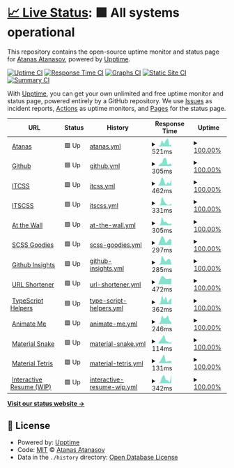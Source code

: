 # [📈 Live Status](https://scriptex.github.io/uptime): <!--live status--> **🟩 All systems operational**

This repository contains the open-source uptime monitor and status page for [Atanas Atanasov](https://atanas.info), powered by [Upptime](https://github.com/upptime/upptime).

[![Uptime CI](https://github.com/scriptex/uptime/workflows/Uptime%20CI/badge.svg)](https://github.com/scriptex/uptime/actions?query=workflow%3A%22Uptime+CI%22)
[![Response Time CI](https://github.com/scriptex/uptime/workflows/Response%20Time%20CI/badge.svg)](https://github.com/scriptex/uptime/actions?query=workflow%3A%22Response+Time+CI%22)
[![Graphs CI](https://github.com/scriptex/uptime/workflows/Graphs%20CI/badge.svg)](https://github.com/scriptex/uptime/actions?query=workflow%3A%22Graphs+CI%22)
[![Static Site CI](https://github.com/scriptex/uptime/workflows/Static%20Site%20CI/badge.svg)](https://github.com/scriptex/uptime/actions?query=workflow%3A%22Static+Site+CI%22)
[![Summary CI](https://github.com/scriptex/uptime/workflows/Summary%20CI/badge.svg)](https://github.com/scriptex/uptime/actions?query=workflow%3A%22Summary+CI%22)

With [Upptime](https://upptime.js.org), you can get your own unlimited and free uptime monitor and status page, powered entirely by a GitHub repository. We use [Issues](https://github.com/scriptex/uptime/issues) as incident reports, [Actions](https://github.com/scriptex/uptime/actions) as uptime monitors, and [Pages](https://scriptex.github.io/uptime) for the status page.

<!--start: status pages-->
<!-- This summary is generated by Upptime (https://github.com/upptime/upptime) -->
<!-- Do not edit this manually, your changes will be overwritten -->
<!-- prettier-ignore -->
| URL | Status | History | Response Time | Uptime |
| --- | ------ | ------- | ------------- | ------ |
| <img alt="" src="https://favicons.githubusercontent.com/atanas.info" height="13"> [Atanas](https://atanas.info) | 🟩 Up | [atanas.yml](https://github.com/scriptex/uptime/commits/master/history/atanas.yml) | <details><summary><img alt="Response time graph" src="./graphs/atanas/response-time-week.png" height="20"> 521ms</summary><br><a href="https://scriptex.github.io/uptime/history/atanas"><img alt="Response time 392" src="https://img.shields.io/endpoint?url=https%3A%2F%2Fraw.githubusercontent.com%2Fscriptex%2Fuptime%2Fmaster%2Fapi%2Fatanas%2Fresponse-time.json"></a><br><a href="https://scriptex.github.io/uptime/history/atanas"><img alt="24-hour response time 285" src="https://img.shields.io/endpoint?url=https%3A%2F%2Fraw.githubusercontent.com%2Fscriptex%2Fuptime%2Fmaster%2Fapi%2Fatanas%2Fresponse-time-day.json"></a><br><a href="https://scriptex.github.io/uptime/history/atanas"><img alt="7-day response time 521" src="https://img.shields.io/endpoint?url=https%3A%2F%2Fraw.githubusercontent.com%2Fscriptex%2Fuptime%2Fmaster%2Fapi%2Fatanas%2Fresponse-time-week.json"></a><br><a href="https://scriptex.github.io/uptime/history/atanas"><img alt="30-day response time 392" src="https://img.shields.io/endpoint?url=https%3A%2F%2Fraw.githubusercontent.com%2Fscriptex%2Fuptime%2Fmaster%2Fapi%2Fatanas%2Fresponse-time-month.json"></a><br><a href="https://scriptex.github.io/uptime/history/atanas"><img alt="1-year response time 392" src="https://img.shields.io/endpoint?url=https%3A%2F%2Fraw.githubusercontent.com%2Fscriptex%2Fuptime%2Fmaster%2Fapi%2Fatanas%2Fresponse-time-year.json"></a></details> | <details><summary><a href="https://scriptex.github.io/uptime/history/atanas">100.00%</a></summary><a href="https://scriptex.github.io/uptime/history/atanas"><img alt="All-time uptime 100.00%" src="https://img.shields.io/endpoint?url=https%3A%2F%2Fraw.githubusercontent.com%2Fscriptex%2Fuptime%2Fmaster%2Fapi%2Fatanas%2Fuptime.json"></a><br><a href="https://scriptex.github.io/uptime/history/atanas"><img alt="24-hour uptime 100.00%" src="https://img.shields.io/endpoint?url=https%3A%2F%2Fraw.githubusercontent.com%2Fscriptex%2Fuptime%2Fmaster%2Fapi%2Fatanas%2Fuptime-day.json"></a><br><a href="https://scriptex.github.io/uptime/history/atanas"><img alt="7-day uptime 100.00%" src="https://img.shields.io/endpoint?url=https%3A%2F%2Fraw.githubusercontent.com%2Fscriptex%2Fuptime%2Fmaster%2Fapi%2Fatanas%2Fuptime-week.json"></a><br><a href="https://scriptex.github.io/uptime/history/atanas"><img alt="30-day uptime 100.00%" src="https://img.shields.io/endpoint?url=https%3A%2F%2Fraw.githubusercontent.com%2Fscriptex%2Fuptime%2Fmaster%2Fapi%2Fatanas%2Fuptime-month.json"></a><br><a href="https://scriptex.github.io/uptime/history/atanas"><img alt="1-year uptime 100.00%" src="https://img.shields.io/endpoint?url=https%3A%2F%2Fraw.githubusercontent.com%2Fscriptex%2Fuptime%2Fmaster%2Fapi%2Fatanas%2Fuptime-year.json"></a></details>
| <img alt="" src="https://favicons.githubusercontent.com/github.com" height="13"> [Github](https://github.com) | 🟩 Up | [github.yml](https://github.com/scriptex/uptime/commits/master/history/github.yml) | <details><summary><img alt="Response time graph" src="./graphs/github/response-time-week.png" height="20"> 305ms</summary><br><a href="https://scriptex.github.io/uptime/history/github"><img alt="Response time 226" src="https://img.shields.io/endpoint?url=https%3A%2F%2Fraw.githubusercontent.com%2Fscriptex%2Fuptime%2Fmaster%2Fapi%2Fgithub%2Fresponse-time.json"></a><br><a href="https://scriptex.github.io/uptime/history/github"><img alt="24-hour response time 164" src="https://img.shields.io/endpoint?url=https%3A%2F%2Fraw.githubusercontent.com%2Fscriptex%2Fuptime%2Fmaster%2Fapi%2Fgithub%2Fresponse-time-day.json"></a><br><a href="https://scriptex.github.io/uptime/history/github"><img alt="7-day response time 305" src="https://img.shields.io/endpoint?url=https%3A%2F%2Fraw.githubusercontent.com%2Fscriptex%2Fuptime%2Fmaster%2Fapi%2Fgithub%2Fresponse-time-week.json"></a><br><a href="https://scriptex.github.io/uptime/history/github"><img alt="30-day response time 226" src="https://img.shields.io/endpoint?url=https%3A%2F%2Fraw.githubusercontent.com%2Fscriptex%2Fuptime%2Fmaster%2Fapi%2Fgithub%2Fresponse-time-month.json"></a><br><a href="https://scriptex.github.io/uptime/history/github"><img alt="1-year response time 226" src="https://img.shields.io/endpoint?url=https%3A%2F%2Fraw.githubusercontent.com%2Fscriptex%2Fuptime%2Fmaster%2Fapi%2Fgithub%2Fresponse-time-year.json"></a></details> | <details><summary><a href="https://scriptex.github.io/uptime/history/github">100.00%</a></summary><a href="https://scriptex.github.io/uptime/history/github"><img alt="All-time uptime 100.00%" src="https://img.shields.io/endpoint?url=https%3A%2F%2Fraw.githubusercontent.com%2Fscriptex%2Fuptime%2Fmaster%2Fapi%2Fgithub%2Fuptime.json"></a><br><a href="https://scriptex.github.io/uptime/history/github"><img alt="24-hour uptime 100.00%" src="https://img.shields.io/endpoint?url=https%3A%2F%2Fraw.githubusercontent.com%2Fscriptex%2Fuptime%2Fmaster%2Fapi%2Fgithub%2Fuptime-day.json"></a><br><a href="https://scriptex.github.io/uptime/history/github"><img alt="7-day uptime 100.00%" src="https://img.shields.io/endpoint?url=https%3A%2F%2Fraw.githubusercontent.com%2Fscriptex%2Fuptime%2Fmaster%2Fapi%2Fgithub%2Fuptime-week.json"></a><br><a href="https://scriptex.github.io/uptime/history/github"><img alt="30-day uptime 100.00%" src="https://img.shields.io/endpoint?url=https%3A%2F%2Fraw.githubusercontent.com%2Fscriptex%2Fuptime%2Fmaster%2Fapi%2Fgithub%2Fuptime-month.json"></a><br><a href="https://scriptex.github.io/uptime/history/github"><img alt="1-year uptime 100.00%" src="https://img.shields.io/endpoint?url=https%3A%2F%2Fraw.githubusercontent.com%2Fscriptex%2Fuptime%2Fmaster%2Fapi%2Fgithub%2Fuptime-year.json"></a></details>
| <img alt="" src="https://favicons.githubusercontent.com/itcss.atanas.info" height="13"> [ITCSS](https://itcss.atanas.info) | 🟩 Up | [itcss.yml](https://github.com/scriptex/uptime/commits/master/history/itcss.yml) | <details><summary><img alt="Response time graph" src="./graphs/itcss/response-time-week.png" height="20"> 462ms</summary><br><a href="https://scriptex.github.io/uptime/history/itcss"><img alt="Response time 427" src="https://img.shields.io/endpoint?url=https%3A%2F%2Fraw.githubusercontent.com%2Fscriptex%2Fuptime%2Fmaster%2Fapi%2Fitcss%2Fresponse-time.json"></a><br><a href="https://scriptex.github.io/uptime/history/itcss"><img alt="24-hour response time 701" src="https://img.shields.io/endpoint?url=https%3A%2F%2Fraw.githubusercontent.com%2Fscriptex%2Fuptime%2Fmaster%2Fapi%2Fitcss%2Fresponse-time-day.json"></a><br><a href="https://scriptex.github.io/uptime/history/itcss"><img alt="7-day response time 462" src="https://img.shields.io/endpoint?url=https%3A%2F%2Fraw.githubusercontent.com%2Fscriptex%2Fuptime%2Fmaster%2Fapi%2Fitcss%2Fresponse-time-week.json"></a><br><a href="https://scriptex.github.io/uptime/history/itcss"><img alt="30-day response time 427" src="https://img.shields.io/endpoint?url=https%3A%2F%2Fraw.githubusercontent.com%2Fscriptex%2Fuptime%2Fmaster%2Fapi%2Fitcss%2Fresponse-time-month.json"></a><br><a href="https://scriptex.github.io/uptime/history/itcss"><img alt="1-year response time 427" src="https://img.shields.io/endpoint?url=https%3A%2F%2Fraw.githubusercontent.com%2Fscriptex%2Fuptime%2Fmaster%2Fapi%2Fitcss%2Fresponse-time-year.json"></a></details> | <details><summary><a href="https://scriptex.github.io/uptime/history/itcss">100.00%</a></summary><a href="https://scriptex.github.io/uptime/history/itcss"><img alt="All-time uptime 100.00%" src="https://img.shields.io/endpoint?url=https%3A%2F%2Fraw.githubusercontent.com%2Fscriptex%2Fuptime%2Fmaster%2Fapi%2Fitcss%2Fuptime.json"></a><br><a href="https://scriptex.github.io/uptime/history/itcss"><img alt="24-hour uptime 100.00%" src="https://img.shields.io/endpoint?url=https%3A%2F%2Fraw.githubusercontent.com%2Fscriptex%2Fuptime%2Fmaster%2Fapi%2Fitcss%2Fuptime-day.json"></a><br><a href="https://scriptex.github.io/uptime/history/itcss"><img alt="7-day uptime 100.00%" src="https://img.shields.io/endpoint?url=https%3A%2F%2Fraw.githubusercontent.com%2Fscriptex%2Fuptime%2Fmaster%2Fapi%2Fitcss%2Fuptime-week.json"></a><br><a href="https://scriptex.github.io/uptime/history/itcss"><img alt="30-day uptime 100.00%" src="https://img.shields.io/endpoint?url=https%3A%2F%2Fraw.githubusercontent.com%2Fscriptex%2Fuptime%2Fmaster%2Fapi%2Fitcss%2Fuptime-month.json"></a><br><a href="https://scriptex.github.io/uptime/history/itcss"><img alt="1-year uptime 100.00%" src="https://img.shields.io/endpoint?url=https%3A%2F%2Fraw.githubusercontent.com%2Fscriptex%2Fuptime%2Fmaster%2Fapi%2Fitcss%2Fuptime-year.json"></a></details>
| <img alt="" src="https://favicons.githubusercontent.com/itscss.atanas.info" height="13"> [ITSCSS](https://itscss.atanas.info) | 🟩 Up | [itscss.yml](https://github.com/scriptex/uptime/commits/master/history/itscss.yml) | <details><summary><img alt="Response time graph" src="./graphs/itscss/response-time-week.png" height="20"> 331ms</summary><br><a href="https://scriptex.github.io/uptime/history/itscss"><img alt="Response time 363" src="https://img.shields.io/endpoint?url=https%3A%2F%2Fraw.githubusercontent.com%2Fscriptex%2Fuptime%2Fmaster%2Fapi%2Fitscss%2Fresponse-time.json"></a><br><a href="https://scriptex.github.io/uptime/history/itscss"><img alt="24-hour response time 242" src="https://img.shields.io/endpoint?url=https%3A%2F%2Fraw.githubusercontent.com%2Fscriptex%2Fuptime%2Fmaster%2Fapi%2Fitscss%2Fresponse-time-day.json"></a><br><a href="https://scriptex.github.io/uptime/history/itscss"><img alt="7-day response time 331" src="https://img.shields.io/endpoint?url=https%3A%2F%2Fraw.githubusercontent.com%2Fscriptex%2Fuptime%2Fmaster%2Fapi%2Fitscss%2Fresponse-time-week.json"></a><br><a href="https://scriptex.github.io/uptime/history/itscss"><img alt="30-day response time 363" src="https://img.shields.io/endpoint?url=https%3A%2F%2Fraw.githubusercontent.com%2Fscriptex%2Fuptime%2Fmaster%2Fapi%2Fitscss%2Fresponse-time-month.json"></a><br><a href="https://scriptex.github.io/uptime/history/itscss"><img alt="1-year response time 363" src="https://img.shields.io/endpoint?url=https%3A%2F%2Fraw.githubusercontent.com%2Fscriptex%2Fuptime%2Fmaster%2Fapi%2Fitscss%2Fresponse-time-year.json"></a></details> | <details><summary><a href="https://scriptex.github.io/uptime/history/itscss">100.00%</a></summary><a href="https://scriptex.github.io/uptime/history/itscss"><img alt="All-time uptime 100.00%" src="https://img.shields.io/endpoint?url=https%3A%2F%2Fraw.githubusercontent.com%2Fscriptex%2Fuptime%2Fmaster%2Fapi%2Fitscss%2Fuptime.json"></a><br><a href="https://scriptex.github.io/uptime/history/itscss"><img alt="24-hour uptime 100.00%" src="https://img.shields.io/endpoint?url=https%3A%2F%2Fraw.githubusercontent.com%2Fscriptex%2Fuptime%2Fmaster%2Fapi%2Fitscss%2Fuptime-day.json"></a><br><a href="https://scriptex.github.io/uptime/history/itscss"><img alt="7-day uptime 100.00%" src="https://img.shields.io/endpoint?url=https%3A%2F%2Fraw.githubusercontent.com%2Fscriptex%2Fuptime%2Fmaster%2Fapi%2Fitscss%2Fuptime-week.json"></a><br><a href="https://scriptex.github.io/uptime/history/itscss"><img alt="30-day uptime 100.00%" src="https://img.shields.io/endpoint?url=https%3A%2F%2Fraw.githubusercontent.com%2Fscriptex%2Fuptime%2Fmaster%2Fapi%2Fitscss%2Fuptime-month.json"></a><br><a href="https://scriptex.github.io/uptime/history/itscss"><img alt="1-year uptime 100.00%" src="https://img.shields.io/endpoint?url=https%3A%2F%2Fraw.githubusercontent.com%2Fscriptex%2Fuptime%2Fmaster%2Fapi%2Fitscss%2Fuptime-year.json"></a></details>
| <img alt="" src="https://favicons.githubusercontent.com/at-the-wall.atanas.info" height="13"> [At the Wall](https://at-the-wall.atanas.info) | 🟩 Up | [at-the-wall.yml](https://github.com/scriptex/uptime/commits/master/history/at-the-wall.yml) | <details><summary><img alt="Response time graph" src="./graphs/at-the-wall/response-time-week.png" height="20"> 305ms</summary><br><a href="https://scriptex.github.io/uptime/history/at-the-wall"><img alt="Response time 346" src="https://img.shields.io/endpoint?url=https%3A%2F%2Fraw.githubusercontent.com%2Fscriptex%2Fuptime%2Fmaster%2Fapi%2Fat-the-wall%2Fresponse-time.json"></a><br><a href="https://scriptex.github.io/uptime/history/at-the-wall"><img alt="24-hour response time 200" src="https://img.shields.io/endpoint?url=https%3A%2F%2Fraw.githubusercontent.com%2Fscriptex%2Fuptime%2Fmaster%2Fapi%2Fat-the-wall%2Fresponse-time-day.json"></a><br><a href="https://scriptex.github.io/uptime/history/at-the-wall"><img alt="7-day response time 305" src="https://img.shields.io/endpoint?url=https%3A%2F%2Fraw.githubusercontent.com%2Fscriptex%2Fuptime%2Fmaster%2Fapi%2Fat-the-wall%2Fresponse-time-week.json"></a><br><a href="https://scriptex.github.io/uptime/history/at-the-wall"><img alt="30-day response time 346" src="https://img.shields.io/endpoint?url=https%3A%2F%2Fraw.githubusercontent.com%2Fscriptex%2Fuptime%2Fmaster%2Fapi%2Fat-the-wall%2Fresponse-time-month.json"></a><br><a href="https://scriptex.github.io/uptime/history/at-the-wall"><img alt="1-year response time 346" src="https://img.shields.io/endpoint?url=https%3A%2F%2Fraw.githubusercontent.com%2Fscriptex%2Fuptime%2Fmaster%2Fapi%2Fat-the-wall%2Fresponse-time-year.json"></a></details> | <details><summary><a href="https://scriptex.github.io/uptime/history/at-the-wall">100.00%</a></summary><a href="https://scriptex.github.io/uptime/history/at-the-wall"><img alt="All-time uptime 100.00%" src="https://img.shields.io/endpoint?url=https%3A%2F%2Fraw.githubusercontent.com%2Fscriptex%2Fuptime%2Fmaster%2Fapi%2Fat-the-wall%2Fuptime.json"></a><br><a href="https://scriptex.github.io/uptime/history/at-the-wall"><img alt="24-hour uptime 100.00%" src="https://img.shields.io/endpoint?url=https%3A%2F%2Fraw.githubusercontent.com%2Fscriptex%2Fuptime%2Fmaster%2Fapi%2Fat-the-wall%2Fuptime-day.json"></a><br><a href="https://scriptex.github.io/uptime/history/at-the-wall"><img alt="7-day uptime 100.00%" src="https://img.shields.io/endpoint?url=https%3A%2F%2Fraw.githubusercontent.com%2Fscriptex%2Fuptime%2Fmaster%2Fapi%2Fat-the-wall%2Fuptime-week.json"></a><br><a href="https://scriptex.github.io/uptime/history/at-the-wall"><img alt="30-day uptime 100.00%" src="https://img.shields.io/endpoint?url=https%3A%2F%2Fraw.githubusercontent.com%2Fscriptex%2Fuptime%2Fmaster%2Fapi%2Fat-the-wall%2Fuptime-month.json"></a><br><a href="https://scriptex.github.io/uptime/history/at-the-wall"><img alt="1-year uptime 100.00%" src="https://img.shields.io/endpoint?url=https%3A%2F%2Fraw.githubusercontent.com%2Fscriptex%2Fuptime%2Fmaster%2Fapi%2Fat-the-wall%2Fuptime-year.json"></a></details>
| <img alt="" src="https://favicons.githubusercontent.com/scss-goodies.atanas.info" height="13"> [SCSS Goodies](https://scss-goodies.atanas.info) | 🟩 Up | [scss-goodies.yml](https://github.com/scriptex/uptime/commits/master/history/scss-goodies.yml) | <details><summary><img alt="Response time graph" src="./graphs/scss-goodies/response-time-week.png" height="20"> 297ms</summary><br><a href="https://scriptex.github.io/uptime/history/scss-goodies"><img alt="Response time 332" src="https://img.shields.io/endpoint?url=https%3A%2F%2Fraw.githubusercontent.com%2Fscriptex%2Fuptime%2Fmaster%2Fapi%2Fscss-goodies%2Fresponse-time.json"></a><br><a href="https://scriptex.github.io/uptime/history/scss-goodies"><img alt="24-hour response time 289" src="https://img.shields.io/endpoint?url=https%3A%2F%2Fraw.githubusercontent.com%2Fscriptex%2Fuptime%2Fmaster%2Fapi%2Fscss-goodies%2Fresponse-time-day.json"></a><br><a href="https://scriptex.github.io/uptime/history/scss-goodies"><img alt="7-day response time 297" src="https://img.shields.io/endpoint?url=https%3A%2F%2Fraw.githubusercontent.com%2Fscriptex%2Fuptime%2Fmaster%2Fapi%2Fscss-goodies%2Fresponse-time-week.json"></a><br><a href="https://scriptex.github.io/uptime/history/scss-goodies"><img alt="30-day response time 332" src="https://img.shields.io/endpoint?url=https%3A%2F%2Fraw.githubusercontent.com%2Fscriptex%2Fuptime%2Fmaster%2Fapi%2Fscss-goodies%2Fresponse-time-month.json"></a><br><a href="https://scriptex.github.io/uptime/history/scss-goodies"><img alt="1-year response time 332" src="https://img.shields.io/endpoint?url=https%3A%2F%2Fraw.githubusercontent.com%2Fscriptex%2Fuptime%2Fmaster%2Fapi%2Fscss-goodies%2Fresponse-time-year.json"></a></details> | <details><summary><a href="https://scriptex.github.io/uptime/history/scss-goodies">100.00%</a></summary><a href="https://scriptex.github.io/uptime/history/scss-goodies"><img alt="All-time uptime 100.00%" src="https://img.shields.io/endpoint?url=https%3A%2F%2Fraw.githubusercontent.com%2Fscriptex%2Fuptime%2Fmaster%2Fapi%2Fscss-goodies%2Fuptime.json"></a><br><a href="https://scriptex.github.io/uptime/history/scss-goodies"><img alt="24-hour uptime 100.00%" src="https://img.shields.io/endpoint?url=https%3A%2F%2Fraw.githubusercontent.com%2Fscriptex%2Fuptime%2Fmaster%2Fapi%2Fscss-goodies%2Fuptime-day.json"></a><br><a href="https://scriptex.github.io/uptime/history/scss-goodies"><img alt="7-day uptime 100.00%" src="https://img.shields.io/endpoint?url=https%3A%2F%2Fraw.githubusercontent.com%2Fscriptex%2Fuptime%2Fmaster%2Fapi%2Fscss-goodies%2Fuptime-week.json"></a><br><a href="https://scriptex.github.io/uptime/history/scss-goodies"><img alt="30-day uptime 100.00%" src="https://img.shields.io/endpoint?url=https%3A%2F%2Fraw.githubusercontent.com%2Fscriptex%2Fuptime%2Fmaster%2Fapi%2Fscss-goodies%2Fuptime-month.json"></a><br><a href="https://scriptex.github.io/uptime/history/scss-goodies"><img alt="1-year uptime 100.00%" src="https://img.shields.io/endpoint?url=https%3A%2F%2Fraw.githubusercontent.com%2Fscriptex%2Fuptime%2Fmaster%2Fapi%2Fscss-goodies%2Fuptime-year.json"></a></details>
| <img alt="" src="https://favicons.githubusercontent.com/github-insights.atanas.info" height="13"> [Github Insights](https://github-insights.atanas.info) | 🟩 Up | [github-insights.yml](https://github.com/scriptex/uptime/commits/master/history/github-insights.yml) | <details><summary><img alt="Response time graph" src="./graphs/github-insights/response-time-week.png" height="20"> 285ms</summary><br><a href="https://scriptex.github.io/uptime/history/github-insights"><img alt="Response time 307" src="https://img.shields.io/endpoint?url=https%3A%2F%2Fraw.githubusercontent.com%2Fscriptex%2Fuptime%2Fmaster%2Fapi%2Fgithub-insights%2Fresponse-time.json"></a><br><a href="https://scriptex.github.io/uptime/history/github-insights"><img alt="24-hour response time 64" src="https://img.shields.io/endpoint?url=https%3A%2F%2Fraw.githubusercontent.com%2Fscriptex%2Fuptime%2Fmaster%2Fapi%2Fgithub-insights%2Fresponse-time-day.json"></a><br><a href="https://scriptex.github.io/uptime/history/github-insights"><img alt="7-day response time 285" src="https://img.shields.io/endpoint?url=https%3A%2F%2Fraw.githubusercontent.com%2Fscriptex%2Fuptime%2Fmaster%2Fapi%2Fgithub-insights%2Fresponse-time-week.json"></a><br><a href="https://scriptex.github.io/uptime/history/github-insights"><img alt="30-day response time 307" src="https://img.shields.io/endpoint?url=https%3A%2F%2Fraw.githubusercontent.com%2Fscriptex%2Fuptime%2Fmaster%2Fapi%2Fgithub-insights%2Fresponse-time-month.json"></a><br><a href="https://scriptex.github.io/uptime/history/github-insights"><img alt="1-year response time 307" src="https://img.shields.io/endpoint?url=https%3A%2F%2Fraw.githubusercontent.com%2Fscriptex%2Fuptime%2Fmaster%2Fapi%2Fgithub-insights%2Fresponse-time-year.json"></a></details> | <details><summary><a href="https://scriptex.github.io/uptime/history/github-insights">100.00%</a></summary><a href="https://scriptex.github.io/uptime/history/github-insights"><img alt="All-time uptime 100.00%" src="https://img.shields.io/endpoint?url=https%3A%2F%2Fraw.githubusercontent.com%2Fscriptex%2Fuptime%2Fmaster%2Fapi%2Fgithub-insights%2Fuptime.json"></a><br><a href="https://scriptex.github.io/uptime/history/github-insights"><img alt="24-hour uptime 100.00%" src="https://img.shields.io/endpoint?url=https%3A%2F%2Fraw.githubusercontent.com%2Fscriptex%2Fuptime%2Fmaster%2Fapi%2Fgithub-insights%2Fuptime-day.json"></a><br><a href="https://scriptex.github.io/uptime/history/github-insights"><img alt="7-day uptime 100.00%" src="https://img.shields.io/endpoint?url=https%3A%2F%2Fraw.githubusercontent.com%2Fscriptex%2Fuptime%2Fmaster%2Fapi%2Fgithub-insights%2Fuptime-week.json"></a><br><a href="https://scriptex.github.io/uptime/history/github-insights"><img alt="30-day uptime 100.00%" src="https://img.shields.io/endpoint?url=https%3A%2F%2Fraw.githubusercontent.com%2Fscriptex%2Fuptime%2Fmaster%2Fapi%2Fgithub-insights%2Fuptime-month.json"></a><br><a href="https://scriptex.github.io/uptime/history/github-insights"><img alt="1-year uptime 100.00%" src="https://img.shields.io/endpoint?url=https%3A%2F%2Fraw.githubusercontent.com%2Fscriptex%2Fuptime%2Fmaster%2Fapi%2Fgithub-insights%2Fuptime-year.json"></a></details>
| <img alt="" src="https://favicons.githubusercontent.com/atanas.ml" height="13"> [URL Shortener](https://atanas.ml) | 🟩 Up | [url-shortener.yml](https://github.com/scriptex/uptime/commits/master/history/url-shortener.yml) | <details><summary><img alt="Response time graph" src="./graphs/url-shortener/response-time-week.png" height="20"> 472ms</summary><br><a href="https://scriptex.github.io/uptime/history/url-shortener"><img alt="Response time 511" src="https://img.shields.io/endpoint?url=https%3A%2F%2Fraw.githubusercontent.com%2Fscriptex%2Fuptime%2Fmaster%2Fapi%2Furl-shortener%2Fresponse-time.json"></a><br><a href="https://scriptex.github.io/uptime/history/url-shortener"><img alt="24-hour response time 439" src="https://img.shields.io/endpoint?url=https%3A%2F%2Fraw.githubusercontent.com%2Fscriptex%2Fuptime%2Fmaster%2Fapi%2Furl-shortener%2Fresponse-time-day.json"></a><br><a href="https://scriptex.github.io/uptime/history/url-shortener"><img alt="7-day response time 472" src="https://img.shields.io/endpoint?url=https%3A%2F%2Fraw.githubusercontent.com%2Fscriptex%2Fuptime%2Fmaster%2Fapi%2Furl-shortener%2Fresponse-time-week.json"></a><br><a href="https://scriptex.github.io/uptime/history/url-shortener"><img alt="30-day response time 511" src="https://img.shields.io/endpoint?url=https%3A%2F%2Fraw.githubusercontent.com%2Fscriptex%2Fuptime%2Fmaster%2Fapi%2Furl-shortener%2Fresponse-time-month.json"></a><br><a href="https://scriptex.github.io/uptime/history/url-shortener"><img alt="1-year response time 511" src="https://img.shields.io/endpoint?url=https%3A%2F%2Fraw.githubusercontent.com%2Fscriptex%2Fuptime%2Fmaster%2Fapi%2Furl-shortener%2Fresponse-time-year.json"></a></details> | <details><summary><a href="https://scriptex.github.io/uptime/history/url-shortener">100.00%</a></summary><a href="https://scriptex.github.io/uptime/history/url-shortener"><img alt="All-time uptime 100.00%" src="https://img.shields.io/endpoint?url=https%3A%2F%2Fraw.githubusercontent.com%2Fscriptex%2Fuptime%2Fmaster%2Fapi%2Furl-shortener%2Fuptime.json"></a><br><a href="https://scriptex.github.io/uptime/history/url-shortener"><img alt="24-hour uptime 100.00%" src="https://img.shields.io/endpoint?url=https%3A%2F%2Fraw.githubusercontent.com%2Fscriptex%2Fuptime%2Fmaster%2Fapi%2Furl-shortener%2Fuptime-day.json"></a><br><a href="https://scriptex.github.io/uptime/history/url-shortener"><img alt="7-day uptime 100.00%" src="https://img.shields.io/endpoint?url=https%3A%2F%2Fraw.githubusercontent.com%2Fscriptex%2Fuptime%2Fmaster%2Fapi%2Furl-shortener%2Fuptime-week.json"></a><br><a href="https://scriptex.github.io/uptime/history/url-shortener"><img alt="30-day uptime 100.00%" src="https://img.shields.io/endpoint?url=https%3A%2F%2Fraw.githubusercontent.com%2Fscriptex%2Fuptime%2Fmaster%2Fapi%2Furl-shortener%2Fuptime-month.json"></a><br><a href="https://scriptex.github.io/uptime/history/url-shortener"><img alt="1-year uptime 100.00%" src="https://img.shields.io/endpoint?url=https%3A%2F%2Fraw.githubusercontent.com%2Fscriptex%2Fuptime%2Fmaster%2Fapi%2Furl-shortener%2Fuptime-year.json"></a></details>
| <img alt="" src="https://favicons.githubusercontent.com/ts-helpers.atanas.info" height="13"> [TypeScript Helpers](https://ts-helpers.atanas.info) | 🟩 Up | [type-script-helpers.yml](https://github.com/scriptex/uptime/commits/master/history/type-script-helpers.yml) | <details><summary><img alt="Response time graph" src="./graphs/type-script-helpers/response-time-week.png" height="20"> 362ms</summary><br><a href="https://scriptex.github.io/uptime/history/type-script-helpers"><img alt="Response time 422" src="https://img.shields.io/endpoint?url=https%3A%2F%2Fraw.githubusercontent.com%2Fscriptex%2Fuptime%2Fmaster%2Fapi%2Ftype-script-helpers%2Fresponse-time.json"></a><br><a href="https://scriptex.github.io/uptime/history/type-script-helpers"><img alt="24-hour response time 463" src="https://img.shields.io/endpoint?url=https%3A%2F%2Fraw.githubusercontent.com%2Fscriptex%2Fuptime%2Fmaster%2Fapi%2Ftype-script-helpers%2Fresponse-time-day.json"></a><br><a href="https://scriptex.github.io/uptime/history/type-script-helpers"><img alt="7-day response time 362" src="https://img.shields.io/endpoint?url=https%3A%2F%2Fraw.githubusercontent.com%2Fscriptex%2Fuptime%2Fmaster%2Fapi%2Ftype-script-helpers%2Fresponse-time-week.json"></a><br><a href="https://scriptex.github.io/uptime/history/type-script-helpers"><img alt="30-day response time 422" src="https://img.shields.io/endpoint?url=https%3A%2F%2Fraw.githubusercontent.com%2Fscriptex%2Fuptime%2Fmaster%2Fapi%2Ftype-script-helpers%2Fresponse-time-month.json"></a><br><a href="https://scriptex.github.io/uptime/history/type-script-helpers"><img alt="1-year response time 422" src="https://img.shields.io/endpoint?url=https%3A%2F%2Fraw.githubusercontent.com%2Fscriptex%2Fuptime%2Fmaster%2Fapi%2Ftype-script-helpers%2Fresponse-time-year.json"></a></details> | <details><summary><a href="https://scriptex.github.io/uptime/history/type-script-helpers">100.00%</a></summary><a href="https://scriptex.github.io/uptime/history/type-script-helpers"><img alt="All-time uptime 100.00%" src="https://img.shields.io/endpoint?url=https%3A%2F%2Fraw.githubusercontent.com%2Fscriptex%2Fuptime%2Fmaster%2Fapi%2Ftype-script-helpers%2Fuptime.json"></a><br><a href="https://scriptex.github.io/uptime/history/type-script-helpers"><img alt="24-hour uptime 100.00%" src="https://img.shields.io/endpoint?url=https%3A%2F%2Fraw.githubusercontent.com%2Fscriptex%2Fuptime%2Fmaster%2Fapi%2Ftype-script-helpers%2Fuptime-day.json"></a><br><a href="https://scriptex.github.io/uptime/history/type-script-helpers"><img alt="7-day uptime 100.00%" src="https://img.shields.io/endpoint?url=https%3A%2F%2Fraw.githubusercontent.com%2Fscriptex%2Fuptime%2Fmaster%2Fapi%2Ftype-script-helpers%2Fuptime-week.json"></a><br><a href="https://scriptex.github.io/uptime/history/type-script-helpers"><img alt="30-day uptime 100.00%" src="https://img.shields.io/endpoint?url=https%3A%2F%2Fraw.githubusercontent.com%2Fscriptex%2Fuptime%2Fmaster%2Fapi%2Ftype-script-helpers%2Fuptime-month.json"></a><br><a href="https://scriptex.github.io/uptime/history/type-script-helpers"><img alt="1-year uptime 100.00%" src="https://img.shields.io/endpoint?url=https%3A%2F%2Fraw.githubusercontent.com%2Fscriptex%2Fuptime%2Fmaster%2Fapi%2Ftype-script-helpers%2Fuptime-year.json"></a></details>
| <img alt="" src="https://favicons.githubusercontent.com/animate-me.atanas.info" height="13"> [Animate Me](https://animate-me.atanas.info) | 🟩 Up | [animate-me.yml](https://github.com/scriptex/uptime/commits/master/history/animate-me.yml) | <details><summary><img alt="Response time graph" src="./graphs/animate-me/response-time-week.png" height="20"> 246ms</summary><br><a href="https://scriptex.github.io/uptime/history/animate-me"><img alt="Response time 300" src="https://img.shields.io/endpoint?url=https%3A%2F%2Fraw.githubusercontent.com%2Fscriptex%2Fuptime%2Fmaster%2Fapi%2Fanimate-me%2Fresponse-time.json"></a><br><a href="https://scriptex.github.io/uptime/history/animate-me"><img alt="24-hour response time 84" src="https://img.shields.io/endpoint?url=https%3A%2F%2Fraw.githubusercontent.com%2Fscriptex%2Fuptime%2Fmaster%2Fapi%2Fanimate-me%2Fresponse-time-day.json"></a><br><a href="https://scriptex.github.io/uptime/history/animate-me"><img alt="7-day response time 246" src="https://img.shields.io/endpoint?url=https%3A%2F%2Fraw.githubusercontent.com%2Fscriptex%2Fuptime%2Fmaster%2Fapi%2Fanimate-me%2Fresponse-time-week.json"></a><br><a href="https://scriptex.github.io/uptime/history/animate-me"><img alt="30-day response time 300" src="https://img.shields.io/endpoint?url=https%3A%2F%2Fraw.githubusercontent.com%2Fscriptex%2Fuptime%2Fmaster%2Fapi%2Fanimate-me%2Fresponse-time-month.json"></a><br><a href="https://scriptex.github.io/uptime/history/animate-me"><img alt="1-year response time 300" src="https://img.shields.io/endpoint?url=https%3A%2F%2Fraw.githubusercontent.com%2Fscriptex%2Fuptime%2Fmaster%2Fapi%2Fanimate-me%2Fresponse-time-year.json"></a></details> | <details><summary><a href="https://scriptex.github.io/uptime/history/animate-me">100.00%</a></summary><a href="https://scriptex.github.io/uptime/history/animate-me"><img alt="All-time uptime 100.00%" src="https://img.shields.io/endpoint?url=https%3A%2F%2Fraw.githubusercontent.com%2Fscriptex%2Fuptime%2Fmaster%2Fapi%2Fanimate-me%2Fuptime.json"></a><br><a href="https://scriptex.github.io/uptime/history/animate-me"><img alt="24-hour uptime 100.00%" src="https://img.shields.io/endpoint?url=https%3A%2F%2Fraw.githubusercontent.com%2Fscriptex%2Fuptime%2Fmaster%2Fapi%2Fanimate-me%2Fuptime-day.json"></a><br><a href="https://scriptex.github.io/uptime/history/animate-me"><img alt="7-day uptime 100.00%" src="https://img.shields.io/endpoint?url=https%3A%2F%2Fraw.githubusercontent.com%2Fscriptex%2Fuptime%2Fmaster%2Fapi%2Fanimate-me%2Fuptime-week.json"></a><br><a href="https://scriptex.github.io/uptime/history/animate-me"><img alt="30-day uptime 100.00%" src="https://img.shields.io/endpoint?url=https%3A%2F%2Fraw.githubusercontent.com%2Fscriptex%2Fuptime%2Fmaster%2Fapi%2Fanimate-me%2Fuptime-month.json"></a><br><a href="https://scriptex.github.io/uptime/history/animate-me"><img alt="1-year uptime 100.00%" src="https://img.shields.io/endpoint?url=https%3A%2F%2Fraw.githubusercontent.com%2Fscriptex%2Fuptime%2Fmaster%2Fapi%2Fanimate-me%2Fuptime-year.json"></a></details>
| <img alt="" src="https://favicons.githubusercontent.com/snake.atanas.info" height="13"> [Material Snake](https://snake.atanas.info) | 🟩 Up | [material-snake.yml](https://github.com/scriptex/uptime/commits/master/history/material-snake.yml) | <details><summary><img alt="Response time graph" src="./graphs/material-snake/response-time-week.png" height="20"> 114ms</summary><br><a href="https://scriptex.github.io/uptime/history/material-snake"><img alt="Response time 207" src="https://img.shields.io/endpoint?url=https%3A%2F%2Fraw.githubusercontent.com%2Fscriptex%2Fuptime%2Fmaster%2Fapi%2Fmaterial-snake%2Fresponse-time.json"></a><br><a href="https://scriptex.github.io/uptime/history/material-snake"><img alt="24-hour response time 51" src="https://img.shields.io/endpoint?url=https%3A%2F%2Fraw.githubusercontent.com%2Fscriptex%2Fuptime%2Fmaster%2Fapi%2Fmaterial-snake%2Fresponse-time-day.json"></a><br><a href="https://scriptex.github.io/uptime/history/material-snake"><img alt="7-day response time 114" src="https://img.shields.io/endpoint?url=https%3A%2F%2Fraw.githubusercontent.com%2Fscriptex%2Fuptime%2Fmaster%2Fapi%2Fmaterial-snake%2Fresponse-time-week.json"></a><br><a href="https://scriptex.github.io/uptime/history/material-snake"><img alt="30-day response time 207" src="https://img.shields.io/endpoint?url=https%3A%2F%2Fraw.githubusercontent.com%2Fscriptex%2Fuptime%2Fmaster%2Fapi%2Fmaterial-snake%2Fresponse-time-month.json"></a><br><a href="https://scriptex.github.io/uptime/history/material-snake"><img alt="1-year response time 207" src="https://img.shields.io/endpoint?url=https%3A%2F%2Fraw.githubusercontent.com%2Fscriptex%2Fuptime%2Fmaster%2Fapi%2Fmaterial-snake%2Fresponse-time-year.json"></a></details> | <details><summary><a href="https://scriptex.github.io/uptime/history/material-snake">100.00%</a></summary><a href="https://scriptex.github.io/uptime/history/material-snake"><img alt="All-time uptime 100.00%" src="https://img.shields.io/endpoint?url=https%3A%2F%2Fraw.githubusercontent.com%2Fscriptex%2Fuptime%2Fmaster%2Fapi%2Fmaterial-snake%2Fuptime.json"></a><br><a href="https://scriptex.github.io/uptime/history/material-snake"><img alt="24-hour uptime 100.00%" src="https://img.shields.io/endpoint?url=https%3A%2F%2Fraw.githubusercontent.com%2Fscriptex%2Fuptime%2Fmaster%2Fapi%2Fmaterial-snake%2Fuptime-day.json"></a><br><a href="https://scriptex.github.io/uptime/history/material-snake"><img alt="7-day uptime 100.00%" src="https://img.shields.io/endpoint?url=https%3A%2F%2Fraw.githubusercontent.com%2Fscriptex%2Fuptime%2Fmaster%2Fapi%2Fmaterial-snake%2Fuptime-week.json"></a><br><a href="https://scriptex.github.io/uptime/history/material-snake"><img alt="30-day uptime 100.00%" src="https://img.shields.io/endpoint?url=https%3A%2F%2Fraw.githubusercontent.com%2Fscriptex%2Fuptime%2Fmaster%2Fapi%2Fmaterial-snake%2Fuptime-month.json"></a><br><a href="https://scriptex.github.io/uptime/history/material-snake"><img alt="1-year uptime 100.00%" src="https://img.shields.io/endpoint?url=https%3A%2F%2Fraw.githubusercontent.com%2Fscriptex%2Fuptime%2Fmaster%2Fapi%2Fmaterial-snake%2Fuptime-year.json"></a></details>
| <img alt="" src="https://favicons.githubusercontent.com/tetris.atanas.info" height="13"> [Material Tetris](https://tetris.atanas.info) | 🟩 Up | [material-tetris.yml](https://github.com/scriptex/uptime/commits/master/history/material-tetris.yml) | <details><summary><img alt="Response time graph" src="./graphs/material-tetris/response-time-week.png" height="20"> 131ms</summary><br><a href="https://scriptex.github.io/uptime/history/material-tetris"><img alt="Response time 176" src="https://img.shields.io/endpoint?url=https%3A%2F%2Fraw.githubusercontent.com%2Fscriptex%2Fuptime%2Fmaster%2Fapi%2Fmaterial-tetris%2Fresponse-time.json"></a><br><a href="https://scriptex.github.io/uptime/history/material-tetris"><img alt="24-hour response time 81" src="https://img.shields.io/endpoint?url=https%3A%2F%2Fraw.githubusercontent.com%2Fscriptex%2Fuptime%2Fmaster%2Fapi%2Fmaterial-tetris%2Fresponse-time-day.json"></a><br><a href="https://scriptex.github.io/uptime/history/material-tetris"><img alt="7-day response time 131" src="https://img.shields.io/endpoint?url=https%3A%2F%2Fraw.githubusercontent.com%2Fscriptex%2Fuptime%2Fmaster%2Fapi%2Fmaterial-tetris%2Fresponse-time-week.json"></a><br><a href="https://scriptex.github.io/uptime/history/material-tetris"><img alt="30-day response time 176" src="https://img.shields.io/endpoint?url=https%3A%2F%2Fraw.githubusercontent.com%2Fscriptex%2Fuptime%2Fmaster%2Fapi%2Fmaterial-tetris%2Fresponse-time-month.json"></a><br><a href="https://scriptex.github.io/uptime/history/material-tetris"><img alt="1-year response time 176" src="https://img.shields.io/endpoint?url=https%3A%2F%2Fraw.githubusercontent.com%2Fscriptex%2Fuptime%2Fmaster%2Fapi%2Fmaterial-tetris%2Fresponse-time-year.json"></a></details> | <details><summary><a href="https://scriptex.github.io/uptime/history/material-tetris">100.00%</a></summary><a href="https://scriptex.github.io/uptime/history/material-tetris"><img alt="All-time uptime 100.00%" src="https://img.shields.io/endpoint?url=https%3A%2F%2Fraw.githubusercontent.com%2Fscriptex%2Fuptime%2Fmaster%2Fapi%2Fmaterial-tetris%2Fuptime.json"></a><br><a href="https://scriptex.github.io/uptime/history/material-tetris"><img alt="24-hour uptime 100.00%" src="https://img.shields.io/endpoint?url=https%3A%2F%2Fraw.githubusercontent.com%2Fscriptex%2Fuptime%2Fmaster%2Fapi%2Fmaterial-tetris%2Fuptime-day.json"></a><br><a href="https://scriptex.github.io/uptime/history/material-tetris"><img alt="7-day uptime 100.00%" src="https://img.shields.io/endpoint?url=https%3A%2F%2Fraw.githubusercontent.com%2Fscriptex%2Fuptime%2Fmaster%2Fapi%2Fmaterial-tetris%2Fuptime-week.json"></a><br><a href="https://scriptex.github.io/uptime/history/material-tetris"><img alt="30-day uptime 100.00%" src="https://img.shields.io/endpoint?url=https%3A%2F%2Fraw.githubusercontent.com%2Fscriptex%2Fuptime%2Fmaster%2Fapi%2Fmaterial-tetris%2Fuptime-month.json"></a><br><a href="https://scriptex.github.io/uptime/history/material-tetris"><img alt="1-year uptime 100.00%" src="https://img.shields.io/endpoint?url=https%3A%2F%2Fraw.githubusercontent.com%2Fscriptex%2Fuptime%2Fmaster%2Fapi%2Fmaterial-tetris%2Fuptime-year.json"></a></details>
| <img alt="" src="https://favicons.githubusercontent.com/interactive-resume.atanas.info" height="13"> [Interactive Resume (WIP)](https://interactive-resume.atanas.info) | 🟩 Up | [interactive-resume-wip.yml](https://github.com/scriptex/uptime/commits/master/history/interactive-resume-wip.yml) | <details><summary><img alt="Response time graph" src="./graphs/interactive-resume-wip/response-time-week.png" height="20"> 342ms</summary><br><a href="https://scriptex.github.io/uptime/history/interactive-resume-wip"><img alt="Response time 304" src="https://img.shields.io/endpoint?url=https%3A%2F%2Fraw.githubusercontent.com%2Fscriptex%2Fuptime%2Fmaster%2Fapi%2Finteractive-resume-wip%2Fresponse-time.json"></a><br><a href="https://scriptex.github.io/uptime/history/interactive-resume-wip"><img alt="24-hour response time 679" src="https://img.shields.io/endpoint?url=https%3A%2F%2Fraw.githubusercontent.com%2Fscriptex%2Fuptime%2Fmaster%2Fapi%2Finteractive-resume-wip%2Fresponse-time-day.json"></a><br><a href="https://scriptex.github.io/uptime/history/interactive-resume-wip"><img alt="7-day response time 342" src="https://img.shields.io/endpoint?url=https%3A%2F%2Fraw.githubusercontent.com%2Fscriptex%2Fuptime%2Fmaster%2Fapi%2Finteractive-resume-wip%2Fresponse-time-week.json"></a><br><a href="https://scriptex.github.io/uptime/history/interactive-resume-wip"><img alt="30-day response time 304" src="https://img.shields.io/endpoint?url=https%3A%2F%2Fraw.githubusercontent.com%2Fscriptex%2Fuptime%2Fmaster%2Fapi%2Finteractive-resume-wip%2Fresponse-time-month.json"></a><br><a href="https://scriptex.github.io/uptime/history/interactive-resume-wip"><img alt="1-year response time 304" src="https://img.shields.io/endpoint?url=https%3A%2F%2Fraw.githubusercontent.com%2Fscriptex%2Fuptime%2Fmaster%2Fapi%2Finteractive-resume-wip%2Fresponse-time-year.json"></a></details> | <details><summary><a href="https://scriptex.github.io/uptime/history/interactive-resume-wip">100.00%</a></summary><a href="https://scriptex.github.io/uptime/history/interactive-resume-wip"><img alt="All-time uptime 100.00%" src="https://img.shields.io/endpoint?url=https%3A%2F%2Fraw.githubusercontent.com%2Fscriptex%2Fuptime%2Fmaster%2Fapi%2Finteractive-resume-wip%2Fuptime.json"></a><br><a href="https://scriptex.github.io/uptime/history/interactive-resume-wip"><img alt="24-hour uptime 100.00%" src="https://img.shields.io/endpoint?url=https%3A%2F%2Fraw.githubusercontent.com%2Fscriptex%2Fuptime%2Fmaster%2Fapi%2Finteractive-resume-wip%2Fuptime-day.json"></a><br><a href="https://scriptex.github.io/uptime/history/interactive-resume-wip"><img alt="7-day uptime 100.00%" src="https://img.shields.io/endpoint?url=https%3A%2F%2Fraw.githubusercontent.com%2Fscriptex%2Fuptime%2Fmaster%2Fapi%2Finteractive-resume-wip%2Fuptime-week.json"></a><br><a href="https://scriptex.github.io/uptime/history/interactive-resume-wip"><img alt="30-day uptime 100.00%" src="https://img.shields.io/endpoint?url=https%3A%2F%2Fraw.githubusercontent.com%2Fscriptex%2Fuptime%2Fmaster%2Fapi%2Finteractive-resume-wip%2Fuptime-month.json"></a><br><a href="https://scriptex.github.io/uptime/history/interactive-resume-wip"><img alt="1-year uptime 100.00%" src="https://img.shields.io/endpoint?url=https%3A%2F%2Fraw.githubusercontent.com%2Fscriptex%2Fuptime%2Fmaster%2Fapi%2Finteractive-resume-wip%2Fuptime-year.json"></a></details>

<!--end: status pages-->

[**Visit our status website →**](https://scriptex.github.io/uptime)

## 📄 License

- Powered by: [Upptime](https://github.com/upptime/upptime)
- Code: [MIT](./LICENSE) © [Atanas Atanasov](https://atanas.info)
- Data in the `./history` directory: [Open Database License](https://opendatacommons.org/licenses/odbl/1-0/)
